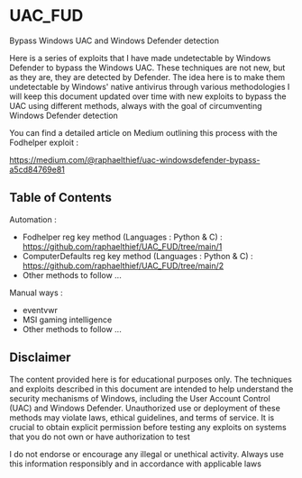# UAC_FUD
Bypass Windows UAC and Windows Defender detection

Here is a series of exploits that I have made undetectable by Windows Defender to bypass the Windows UAC. These techniques are not new, but as they are, they are detected by Defender. The idea here is to make them undetectable by Windows' native antivirus through various methodologies
I will keep this document updated over time with new exploits to bypass the UAC using different methods, always with the goal of circumventing Windows Defender detection

You can find a detailed article on Medium outlining this process with the Fodhelper exploit :

https://medium.com/@raphaelthief/uac-windowsdefender-bypass-a5cd84769e81 


## Table of Contents

Automation :
- Fodhelper reg key method (Languages : Python & C) : https://github.com/raphaelthief/UAC_FUD/tree/main/1
- ComputerDefaults reg key method (Languages : Python & C) : https://github.com/raphaelthief/UAC_FUD/tree/main/2
- Other methods to follow ...


Manual ways :
- eventvwr
- MSI gaming intelligence
- Other methods to follow ...


## Disclaimer

The content provided here is for educational purposes only. The techniques and exploits described in this document are intended to help understand the security mechanisms of Windows, including the User Account Control (UAC) and Windows Defender. Unauthorized use or deployment of these methods may violate laws, ethical guidelines, and terms of service. It is crucial to obtain explicit permission before testing any exploits on systems that you do not own or have authorization to test

I do not endorse or encourage any illegal or unethical activity. Always use this information responsibly and in accordance with applicable laws
